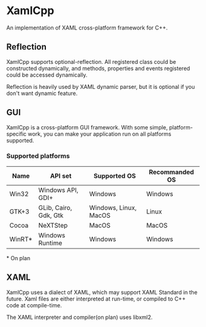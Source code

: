 # XamlCpp
An implementation of XAML cross-platform framework for C++.
## Reflection
XamlCpp supports optional-reflection. All registered class could be constructed dynamically, and methods, properties and events registered could be accessed dynamically.

Reflection is heavily used by XAML dynamic parser, but it is optional if you don't want dynamic feature.

## GUI
XamlCpp is a cross-platform GUI framework. With some simple, platform-specific work, you can make your application run on all platforms supported.
### Supported platforms
|Name|API set|Supported OS|Recommanded OS|
|-|-|-|-|
|Win32|Windows API, GDI+|Windows|Windows|
|GTK+3|GLib, Cairo, Gdk, Gtk|Windows, Linux, MacOS|Linux|
|Cocoa|NeXTStep|MacOS|MacOS|
|WinRT*|Windows Runtime|Windows|Windows|

\* On plan

## XAML
XamlCpp uses a dialect of XAML, which may support XAML Standard in the future. Xaml files are either interpreted at run-time, or compiled to C++ code at compile-time.

The XAML interpreter and compiler(on plan) uses libxml2.
